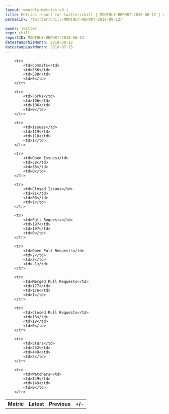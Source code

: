 ```yaml
---
layout: monthly-metrics-v0.1
title: Metrics report for twitter/chill | MONTHLY-REPORT-2018-08-12 | 2018-08-12
permalink: /twitter/chill/MONTHLY-REPORT-2018-08-12/

owner: twitter
repo: chill
reportID: MONTHLY-REPORT-2018-08-12
datestampThisMonth: 2018-08-12
datestampLastMonth: 2018-07-13
---
```



<table style="width: 100%;">
    <tr>
        <th>Metric</th>
        <th>Latest</th>
        <th>Previous</th>
        <th>+/-</th>
    </tr>

        <tr>
            <td>Commits</td>
            <td>586</td>
            <td>580</td>
            <td>6</td>
        </tr>
        
        <tr>
            <td>Forks</td>
            <td>106</td>
            <td>106</td>
            <td>0</td>
        </tr>
        
        <tr>
            <td>Issues</td>
            <td>119</td>
            <td>118</td>
            <td>1</td>
        </tr>
        
        <tr>
            <td>Open Issues</td>
            <td>38</td>
            <td>38</td>
            <td>0</td>
        </tr>
        
        <tr>
            <td>Closed Issues</td>
            <td>81</td>
            <td>80</td>
            <td>1</td>
        </tr>
        
        <tr>
            <td>Pull Requests</td>
            <td>197</td>
            <td>197</td>
            <td>0</td>
        </tr>
        
        <tr>
            <td>Open Pull Requests</td>
            <td>2</td>
            <td>3</td>
            <td>-1</td>
        </tr>
        
        <tr>
            <td>Merged Pull Requests</td>
            <td>177</td>
            <td>176</td>
            <td>1</td>
        </tr>
        
        <tr>
            <td>Closed Pull Requests</td>
            <td>18</td>
            <td>18</td>
            <td>0</td>
        </tr>
        
        <tr>
            <td>Stars</td>
            <td>452</td>
            <td>449</td>
            <td>3</td>
        </tr>
        
        <tr>
            <td>Watchers</td>
            <td>149</td>
            <td>149</td>
            <td>0</td>
        </tr>
        
</table>
